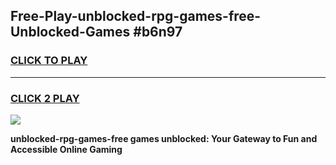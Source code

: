 
## Free-Play-unblocked-rpg-games-free-Unblocked-Games #b6n97
<h3>
<a href="https://news.freeplayer.one?title=unblocked-rpg-games-free&ref=8M">CLICK TO PLAY</a></h3>
<hr>

<h3>
<a href="https://news.freeplayer.one?title=unblocked-rpg-games-free&ref=8M">CLICK 2 PLAY</a>
  
</h3>

<a href="https://news.freeplayer.one?title=unblocked-rpg-games-free&ref=8M"><img src="https://clearcache.store/games.png"></a>


**unblocked-rpg-games-free games unblocked: Your Gateway to Fun and Accessible Online Gaming**
